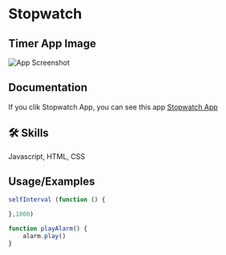 
# Stopwatch 



## Timer App Image

![App Screenshot](https://user-images.githubusercontent.com/98326361/178260398-5a798a23-40e0-42e6-b965-9395c1103d6b.PNG)


## Documentation
If you clik Stopwatch App, you can see this app 
[Stopwatch App](https://lapyae.me/stopwatch/)


## 🛠 Skills
Javascript, HTML, CSS


## Usage/Examples

```javascript
selfInterval (function () {

},1000)

function playAlarm() {
    alarm.play()
}
```

